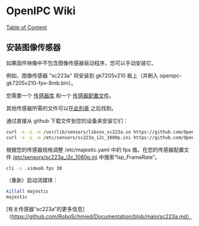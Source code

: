 # OpenIPC Wiki
[Table of Content](../README.md)

安装图像传感器 
-----------------------

如果固件映像中不包含图像传感器驱动程序，您可以手动安装它。

例如，图像传感器 "sc223a" 将安装到 gk7205v210 板上（并刷入 openipc-gk7205v210-fpv-8mb.bin）。

您需要一个 [传感器库](https://github.com/OpenIPC/firmware/raw/master/general/package/goke-osdrv-gk7205v200/files/sensor/libsns_sc223a.so) 和一个 [传感器配置文件](https://github.com/OpenIPC/firmware/raw/master/general/package/goke-osdrv-gk7205v200/files/sensor/config/sc223a_i2c_1080p.ini)。

其他传感器所需的文件可以在[此列表](firmware-sensors.md) 之后找到。

通过直接从 github 下载文件到您的设备来安装它们：
```sh
curl -s -L -o /usr/lib/sensors/libsns_sc223a.so https://github.com/OpenIPC/firmware/raw/master/general/package/goke-osdrv-gk7205v200/files/sensor/libsns_sc223a.so
curl -s -L -o /etc/sensors/sc223a_i2c_1080p.ini https://github.com/OpenIPC/firmware/raw/master/general/package/goke-osdrv-gk7205v200/files/sensor/config/sc223a_i2c_1080p.ini
```

根据您的传感器规格调整 /etc/majestic.yaml 中的 fps 值。在您的传感器配置文件 [/etc/sensors/sc223a_i2c_1080p.ini](https://github.com/OpenIPC/firmware/raw/master/general/package/goke-osdrv-gk7205v200/files/sensor/config/sc223a_i2c_1080p.ini) 中搜索“Isp_FrameRate”。

```sh
cli -s .video0.fps 30
```

（重新）启动流媒体：

```sh
killall majestic
majestic
```

[有关传感器“sc223a”的更多信息]（https://github.com/RoboSchmied/Documentation/blob/main/sc223a.md）

